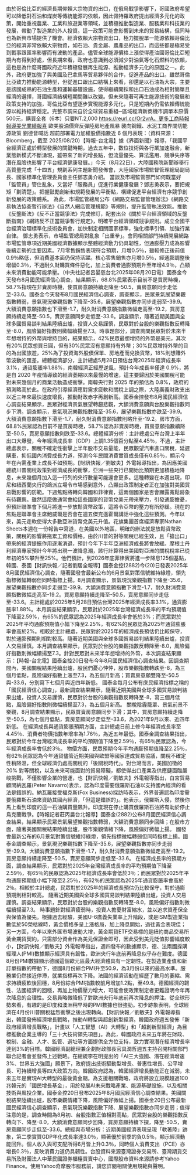 由於哥倫比亞的經濟長期仰賴大宗物資的出口，在俄烏戰爭影響下，哥國政府希望可以降低對石油和煤炭等傳統能源的依賴，因此佩特羅政府提出經濟多元化的政策，開始重視農業、工業和旅遊業等領域，並積極推動製造業、服務業和科技業的發展，帶動了製造業的外人投資。這一政策可能會影響到未來的貿易結構，但同時也為新興市場提供了機會。經濟依賴大宗物資出口，極力擺脫單一能源依賴哥倫比亞的經濟非常依賴大宗物資，如石油、貴金屬、農產品的出口，而這些都是極易受到戰事跟匯率影響而有波動的產品。儘管全球能源價格上漲使得產油國哥倫比亞短期內有得到好處，但長期來看，政府也意識到必須減少對油氣等化石燃料的依賴，這也是為什麼哥國政府近年積極發展再生能源、推動經濟多元化的原因之一。此外，政府更加強了與美國及巴拿馬等貿易夥伴的合作，促進產品的出口。雖然哥倫比亞致力推動能源轉型，但從進口跟出口結構上來看，卻還是以石油為大宗，主要是該國成熟的石油生產和運輸基礎設施，使得繼續開採和出口石油成為相對簡單且經濟的選擇，哥國經濟結構短期間難以改變。但未來隨著可再生能源技術的發展和政策支持的加強，哥倫比亞有望逐步實現能源多元化，只是短期內仍需依賴傳統能源以維持經濟穩定。完整市調來自於全球貿易重組─區域經濟新商機市調單本原價500元，購買全套（6本）只要NT.2,000 https://reurl.cc/Or2vrA。更多工商時報報導美光業績報喜 歐美股油價齊反彈陸房地產風暴 襲向鋼鐵、水泥工商界關切能源政策 劉德音喊話 超前部署電力加權股價指數近 6 個月表現：（資料來源：Bloomberg，截至 2025/08/20）【時報-台北電】據《界面新聞》報導，「我國平台經濟正處於轉型發展的關鍵時期，過去五年中，數位技術與各行業加速融合，新業態新模式不斷湧現，雖帶來了新的增長點，但流量優先、算法濫用、競爭失序等潛在風險也影響了平台經濟健康發展。」今天（8月22日），大陸國務院新聞辦舉行高質量完成「十四五」規劃系列主題新聞發佈會，大陸國家市場監督管理總局副局長、國家標準化管理委員會主任鄧志勇介紹。 當談及市場監管部門如何既當好「監管員」管住亂象，又當好「服務員」促進行業健康發展？鄧志勇表示，要把規矩「劃清楚」。把握鼓勵創新和規範發展的平衡點，構建促進平台經濟有序競爭創新發展的政策體系。 為此，市場監管總局公布《網路交易監督管理辦法》《網路交易執法協查暫行辦法》《自然人網店管理規範》等規則，提升監管執法效能。推動《反壟斷法》《反不正當競爭法》完成修訂，配套出台《關於平台經濟領域的反壟斷指南》《網路反不正當競爭暫行規定》，明確平台經濟領域競爭規則。成立全國平台經濟治理標準化技術委員會，加快制定相關國家標準，強化標準引領、加強行業自律。 鄧志勇表示，市場監管總局對亂象「出重拳」。會同相關部門持續開展網路市場監管專項近期美國經濟數據顯示整體經濟動力仍具韌性，但通膨壓力成為影響後續走勢的主要因素。7月零售銷售表現符合預期，月增0.5％，雖較修正後前值0.9％略低，但消費基本面仍保持活躍。核心零售銷售亦月增0.5％，經通膨調整後增幅0.3％，不過耐久財購買條件惡化，加上消費者通膨預期升至年增4.9％，凸顯未來消費動能可能承壓。（中央社記者呂晏慈台北2025年08月20日電）國泰金今天發布8月國民經濟信心調查，結果顯示，68.8%民眾表示目前不是買房時機，58.7%指現在非賣房時機，使買房意願持續走降至-50.5，賣房意願同步走低至-33.6。國泰金今天發布8月國民經濟信心調查，調查顯示，民眾景氣展望樂觀指數轉弱，景氣現況樂觀指數下降至-35.6，展望樂觀指數亦同步走弱至-39.9。大額消費意願指數也下滑至-1.7，耐久財消費意願指數微幅走高至-19.2，買房意願持續走降至-50.5，賣房意願同步走低至-33.6。調查顯示，隨著近期美國與全球多國貿易談判結果陸續出爐，投資人交易謹慎，民眾對於台股的樂觀指數反轉降至-8.0，風險偏好指數則微幅續揚至7.3。時事題部分，調查詢問民眾對於未來半年想增持的外幣與增持目的，結果顯示，42%民眾最想增持的外幣是美元，其次有20%民眾想買日圓，但有30%民眾沒有意願持有外幣；30%民眾增持外幣的目的為出國旅遊，25%為了投資海外股債保單、房地產而兌換貨幣，18%則想賺外幣波動的匯差。總體經濟部分，主計總處5月28日預估台灣2025年經濟成長率3.1%，通貨膨脹率1.88%，南韓經濟正經歷逆風，預計今年成長率僅達 0.9%，將是自 2020 年疫情導致的經濟萎縮以來最慢的增速，這主要歸因於美國關稅可能對未來幾個月的商業活動造成衝擊。南韓央行對 2025 年的預估為 0.8%，政府的預測略高於此。在政府引導經濟應對需求疲軟和關稅上調之際，大陸廣義財政支出以近三年來最快速度增長，推動財政赤字再創新高。國泰金控發布8月國民經濟信心調查結果顯示，民眾對經濟景氣展望轉趨悲觀，大額消費意願與台股樂觀指數同步下滑。調查顯示，景氣現況樂觀指數降至-35.6，展望樂觀指數亦跌至-39.9。大額消費意願指數下滑至-1.7，耐久財消費意願指數則略升至-19.2。房市方面，68.8%民眾認為目前不是買房時機，58.7%認為非賣房時機，買房意願指數續降至-50.5，賣房意願指數則跌至-33.6。總體經濟分析：主計總處公布台灣上半年出口大爆發，今年經濟成長率（GDP）上調1.35個百分點至4.45％，不過，主計總處表示，關稅不確定性衝擊上半年股市交易量能，民眾觀望汽車進口關稅，延遲購車，抑低國內消費成長力道，預測今年民間消費實質成長僅有0.85％，顯示今年在內需產業上成長不如預期。【財訊快報／劉敏夫】外電報導指出，為因應美國總統川普關稅政策對經濟成長的衝擊，亞洲一些央行已開始比預期更加積極地降息，未來幾個月加入這一行列的央行數量可能還會更多。這種轉變在本週出現，印尼和紐西蘭央行的鴿派立場令市場感到意外，凸顯出政策制定者正在加強對美國貿易戰影響的防範。下週焦點將轉向韓國和菲律賓，這兩個國家是否會顯露寬鬆跡象有待觀察。雖然這麼做通常會給這些國家的貨幣兌美元帶來壓力，引發通膨擔憂，但預計聯準會下個月將進一步放鬆貨幣政策，這將令亞幣的壓力有所舒緩。現在的焦點是聯準會主席鮑威爾是否會在週五傑克遜霍爾講話中強化這些預測。今年以來，美元走軟使得大多數亞洲貨幣兌美元升值。花旗集團首席經濟專家Nathan Sheets本週在一份報告中寫道，在美國以外地區，明確的辦法就是放鬆貨幣政策，關稅的影響將拖累工資和價格。由於川普的對等關稅已經生效，且「搶出口」帶來的經濟提振作用逐漸消退，預計今年下半年亞洲經濟成長將會放緩。摩根士丹利經濟專家預計今年將出現一波降息潮，該行計算得出美國對亞洲的關稅稅率已從年初的5%攀升至25%。他們預計，到2026年底菲律賓將進一步降息125個基點，韓國、泰國【財訊快報／記者劉居全報導】國泰金控(2882)今(20)日發表2025年8月國民經濟信心調查，隨著國發會最新公布的6月景氣對策信號維持綠燈，領先指標微幅轉弱但同時指標上揚。8月調查顯示，景氣現況樂觀指數下降至-35.6，展望樂觀指數亦同步走弱至-39.9。大額消費意願指數下滑至-1.7，耐久財消費意願指數微幅走高至-19.2。買房意願持續走降至-50.5，賣房意願同步走低至-33.6。主計總處於2025年5月28日預估台灣2025年經濟成長率3.1%，通貨膨脹率1.88%。本月調查結果顯示，民眾對於2025年台灣經濟成長率的平均預期值下降至2.59%，有65%的民眾認為2025年經濟成長率會低於3%；而民眾對於2025年平均通膨預期值小幅下降至2.25%，有62%的民眾認為2025年通貨膨脹率會高於2%。相較於主計總處，民眾對於2025年的經濟成長預估仍比較保守，對於通膨預期則相對較高。隨著近期美國與全球多國貿易談判結果陸續出爐，投資人交易謹慎。本月調查結果顯示，民眾對於台股的樂觀指數反轉降至-8.0，風險偏好指數則微幅續揚至7.3。針對民眾對未來半年想增持的外幣，本次調查結果顯示：【時報-台北電】國泰金控20日發布今年8月國民經濟信心調查結果。因調查期間內，美國關稅結果陸續出爐，股民們憂心忡忡，股市樂觀指數轉跌至-8，為三個月低點，風險偏好指數上漲至7.3，為五個月新高；買賣房意願雙降至-50.5與-33.6，分別寫下七個月與近四年新低。 國泰金每月公布有庶民經濟指標之稱的「國民經濟信心調查」，最新調查結果顯示，隨著近期美國與全球多國貿易談判結果出爐，投資人交易謹慎，民眾對於台股的樂觀指數反轉降至-8，寫三個月低點，風險偏好指數則微幅續揚至7.3，為五個月新高。 關稅陰霾籠罩、景氣前景不樂觀，8月調查結果顯示，民眾買賣房意願同步下滑；其中，買房意願持續走降至-50.5，為七個月低點，賣房意願同步走低至-33.6，為2021年9月以來、近四年新低。 在經濟成長與通貨膨脹預期方面，主計總處日前上修今年經濟成長率至4.45％、消費者物價指數年增率為1.76％，為近五年最低。國泰金調查結果指出，民眾對於今年台灣經濟成長率的平均預期值下降至2.59％，有65％民眾認為，今年經濟成長率會低於3％。 物價方面，民眾預期今年平均通膨預期值降至2.25％，有62％民眾認為今年通貨儘管近期美國與歐盟等國家達成貿易協議，關稅不確定性稍降溫，但全球經濟仍處高關稅的「後關稅時代」。對台灣而言，美國加徵的 20% 對等關稅，以及未來可能面對的貿易障礙，都使得出口產業及供應鏈面臨嚴峻挑戰，不僅影響企業的營運，也【財訊快報／劉敏夫】外電報導指出，白宮貿易顧問納瓦羅(Peter Navarro)表示，認為印度需要俄羅斯石油以支持國內經濟的看法是錯誤的。納瓦羅接受福克斯(Fox Business)採訪時表示，外界普遍認為印度需要俄羅斯石油來資助其國內經濟，「但這是錯誤的」。他表示，俄羅斯入侵，然後你馬上看到印度的這一石油購買量飆升。印度現在停止購買俄羅斯石油將有助於停止烏克蘭戰爭。【時報記者莊丙農台北報導】國泰金(2882)公布8月國民經濟信心調查結果，結果顯示民眾景氣展望樂觀指數轉弱，大額消費意願同步回降；在股市方面，隨著美國關稅結果陸續出爐，股市樂觀情緒下降，風險偏好微幅上揚。 國發會最新公布的6月景氣對策信號維持綠燈，領先指標微幅轉弱但同時指標上揚。國泰金調查顯示，景氣現況樂觀指數下降至-35.6，展望樂觀指數亦同步走弱至-39.9。大額消費意願指數下滑至-1.7，耐久財消費意願指數微幅走高至-19.2。買房意願持續走降至-50.5，賣房意願同步走低至-33.6。 在經濟成長率的預期方面，調查結果顯示，民眾對於2025年台灣經濟成長率的平均預期值下降至2.59％，有65％的民眾認為2025年經濟成長率會低於3％；而民眾對於2025年平均通膨預期值小幅下降至2.25％，有62％的民眾認為2025年通貨膨脹率會高於2％。相較於主計總處，民眾對於2025年的經濟成長預估仍比較保守，對於通膨預期則相對較高。 隨著近期美國與全球多國貿易談判結果陸續出爐，投資人交易謹慎。調查結果顯示，民眾對於台股的樂觀指數反轉降至-8.0，風險偏好指數則微幅續揚至7.3。 時事題針對經濟疲弱時，投資人擔憂財富縮水，並以追求資產保全與保值為優先。根據過去經驗，美國U-6廣義失業率上升階段，或是ISM製造業指數低於50榮枯線時，黃金價格多呈上漲格局，加上降息開始，過往黃金表現佳；另一方面，今年以來外匯市場波動大增，黃金期貨ETF交易標的是紐約商品交易所黃金期貨契約，只需部分資金作為美元保證金即可，因此受到美元貶值影響幅度較小，【財訊快報／劉敏夫】外電報導指出，週四發布的數據顯示，德、法兩國採購經理人(PMI)數據顯示經濟具有韌性，歐洲央行年底前再降息似乎存在難度。德國8月份PMI數據顯示德國這個歐元區最大經濟體具有一定韌性。在製造業產值和新訂單指數的帶動下，德國8月份綜合PMI升至50.9，為3月份以來的最高水準。服務業仍然接近停滯，就業指標再次下降。法國的經濟活動在經歷了數月的萎縮、需求持續疲軟後回穩，8月份綜合PMI指數較前月增加1.2點，至49.8。德國經濟的韌性、法國經濟的回穩，再加上物價壓力增大，可能會使政策制定者更難證明今年再次降息的合理性。交易員略微降低了對歐洲央行年底前再次降息的押注。從全球形勢來看，有趣的是印度和澳洲稍早時的PMI數據也很強勁。初步跡象表明，全球經濟在4月份川普關稅猛烈衝擊之後出現轉向。【財訊快報／劉敏夫】外電報導指出，韓國發佈經濟增長戰略，推動AI轉型與超創新型經濟。韓國政府週五發佈「新政府經濟增長戰略」，計畫以「人工智慧（AI）大轉型」和「超創新型經濟」為目標推動企業主導的「三十大技術領先項目」。為此，韓國政府未來五年將在財政、稅制、金融、人才、監管、選址等方面提供全方位支持，致力實現潛在經濟增長率達到3%的目標。韓國經濟副總理兼企劃財政部長官具潤哲週五主持召開相關部門聯合記者會並發佈上述戰略。在總統李在明提出的「AI三大強國、潛在經濟增速3%、世界五大強國」願景下，政府提出技術驅動型增長、普惠性增長、公平增長、可持續增長等四大政策方向。韓國政府認為，韓國經濟增長動能正在減弱，未來五年是實現AI大轉型的最後黃金期。為支援相關戰略，政府將設立規模超過100兆韓元的「國民增長基金」，用於發展AI未來戰略產業、能源基礎設施，以及相關技術與風投企業。國泰金控20日發布2025年8月國民經濟信心調查結果。美國關稅結果陸續出爐，股市樂觀情緒下降，風險偏好微幅上揚。國泰金20日公布最新國民經濟信心調查顯示，景氣現況樂觀指數下降、展望樂觀指數亦同步走弱；值得注意的是，調查時間為8月初、台股指數正值相對高點，民眾對台股的樂觀指數反轉向下、降至-8.0，大額消費意願同步回降，買房意願持續下探，降至-50.5，賣房意願同步走低至-33.6。總經與市場分析：近期美國經濟表現呈現「軟著陸」跡象，第二季實質GDP年化成長率達3.0％，顯著優於前季的負0.5％，顯示經濟動能回升。個人收入與可支配所得6月皆上升0.3％，同時個人消費支出（PCE）亦增長0.3％，反映消費力道仍具韌性。台股資料來源臺灣證券交易所、臺灣期貨交易所及財團法人中華民國證券櫃檯買賣中心，國際股市資料來源請參考Yahoo Finance。使用Yahoo奇摩股市服務前，請您詳閱相關使用規範與聲明。